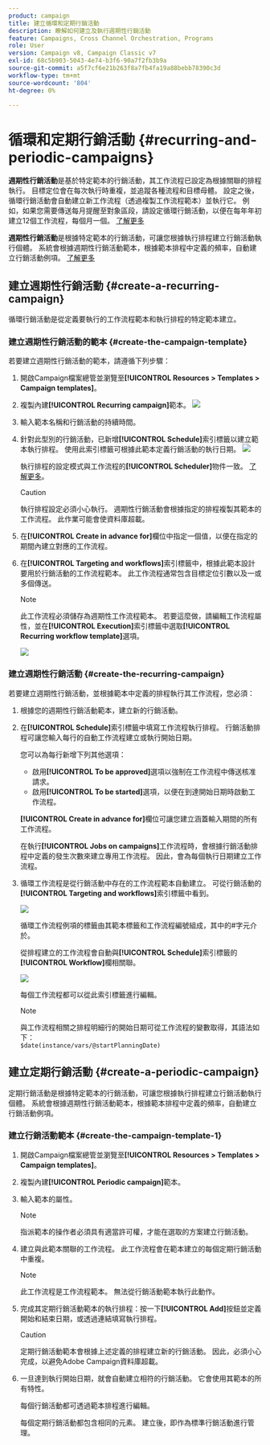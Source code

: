 ```yaml
---
product: campaign
title: 建立循環和定期行銷活動
description: 瞭解如何建立及執行週期性行銷活動
feature: Campaigns, Cross Channel Orchestration, Programs
role: User
version: Campaign v8, Campaign Classic v7
exl-id: 68c5b903-5043-4e74-b3f6-90a7f2fb3b9a
source-git-commit: a5f7cf6e21b263f8a7fb4fa19a88bebb78390c3d
workflow-type: tm+mt
source-wordcount: '804'
ht-degree: 0%

---
```


# 循環和定期行銷活動 {#recurring-and-periodic-campaigns}

**週期性行銷活動**&#x200B;是基於特定範本的行銷活動，其工作流程已設定為根據關聯的排程執行。 目標定位會在每次執行時重複，並追蹤各種流程和目標母體。  設定之後，循環行銷活動會自動建立新工作流程（透過複製工作流程範本）並執行它。 例如，如果您需要傳送每月提醒至對象區段，請設定循環行銷活動，以便在每年年初建立12個工作流程，每個月一個。 [了解更多](#create-a-recurring-campaign)

**週期性行銷活動**&#x200B;是根據特定範本的行銷活動，可讓您根據執行排程建立行銷活動執行個體。 系統會根據週期性行銷活動範本，根據範本排程中定義的頻率，自動建立行銷活動例項。 [了解更多](#create-a-periodic-campaign)

## 建立週期性行銷活動 {#create-a-recurring-campaign}

循環行銷活動是從定義要執行的工作流程範本和執行排程的特定範本建立。

### 建立週期性行銷活動的範本 {#create-the-campaign-template}

若要建立週期性行銷活動的範本，請遵循下列步驟：

1. 開啟Campaign檔案總管並瀏覽至&#x200B;**[!UICONTROL Resources > Templates > Campaign templates]**。
1. 複製內建&#x200B;**[!UICONTROL Recurring campaign]**&#x200B;範本。
   ![](assets/recurring-campaign-duplicate.png)
1. 輸入範本名稱和行銷活動的持續時間。
1. 針對此型別的行銷活動，已新增&#x200B;**[!UICONTROL Schedule]**&#x200B;索引標籤以建立範本執行排程。 使用此索引標籤可根據此範本定義行銷活動的執行日期。
   ![](assets/recurring-campaign-schedule.png)

   執行排程的設定模式與工作流程的&#x200B;**[!UICONTROL Scheduler]**&#x200B;物件一致。 [了解更多](../workflow/scheduler.md)。

   >[!CAUTION]
   >
   >執行排程設定必須小心執行。 週期性行銷活動會根據指定的排程複製其範本的工作流程。 此作業可能會使資料庫超載。

1. 在&#x200B;**[!UICONTROL Create in advance for]**&#x200B;欄位中指定一個值，以便在指定的期間內建立對應的工作流程。
1. 在&#x200B;**[!UICONTROL Targeting and workflows]**&#x200B;索引標籤中，根據此範本設計要用於行銷活動的工作流程範本。 此工作流程通常包含目標定位引數以及一或多個傳送。

   >[!NOTE]
   >
   >此工作流程必須儲存為週期性工作流程範本。 若要這麼做，請編輯工作流程屬性，並在&#x200B;**[!UICONTROL Execution]**&#x200B;索引標籤中選取&#x200B;**[!UICONTROL Recurring workflow template]**&#x200B;選項。

   ![](assets/recurring-campaign-wf-properties.png)

### 建立週期性行銷活動 {#create-the-recurring-campaign}

若要建立週期性行銷活動，並根據範本中定義的排程執行其工作流程，您必須：

1. 根據您的週期性行銷活動範本，建立新的行銷活動。
1. 在&#x200B;**[!UICONTROL Schedule]**&#x200B;索引標籤中填寫工作流程執行排程。 行銷活動排程可讓您輸入每行的自動工作流程建立或執行開始日期。

   您可以為每行新增下列其他選項：

   * 啟用&#x200B;**[!UICONTROL To be approved]**&#x200B;選項以強制在工作流程中傳送核准請求。
   * 啟用&#x200B;**[!UICONTROL To be started]**&#x200B;選項，以便在到達開始日期時啟動工作流程。

   **[!UICONTROL Create in advance for]**&#x200B;欄位可讓您建立涵蓋輸入期間的所有工作流程。

   在執行&#x200B;**[!UICONTROL Jobs on campaigns]**&#x200B;工作流程時，會根據行銷活動排程中定義的發生次數來建立專用工作流程。 因此，會為每個執行日期建立工作流程。

1. 循環工作流程是從行銷活動中存在的工作流程範本自動建立。 可從行銷活動的&#x200B;**[!UICONTROL Targeting and workflows]**&#x200B;索引標籤中看到。

   ![](assets/recurring-wf-created.png)

   循環工作流程例項的標籤由其範本標籤和工作流程編號組成，其中的#字元介於。

   從排程建立的工作流程會自動與&#x200B;**[!UICONTROL Schedule]**&#x200B;索引標籤的&#x200B;**[!UICONTROL Workflow]**&#x200B;欄相關聯。

   ![](assets/recurring-wf-schedule-executed.png)

   每個工作流程都可以從此索引標籤進行編輯。

   >[!NOTE]
   >
   >與工作流程相關之排程明細行的開始日期可從工作流程的變數取得，其語法如下：\
   >`$date(instance/vars/@startPlanningDate)`

## 建立定期行銷活動 {#create-a-periodic-campaign}

定期行銷活動是根據特定範本的行銷活動，可讓您根據執行排程建立行銷活動執行個體。 系統會根據週期性行銷活動範本，根據範本排程中定義的頻率，自動建立行銷活動例項。

### 建立行銷活動範本 {#create-the-campaign-template-1}

1. 開啟Campaign檔案總管並瀏覽至&#x200B;**[!UICONTROL Resources > Templates > Campaign templates]**。
1. 複製內建&#x200B;**[!UICONTROL Periodic campaign]**&#x200B;範本。
1. 輸入範本的屬性。

   >[!NOTE]
   >
   >指派範本的操作者必須具有適當許可權，才能在選取的方案建立行銷活動。

1. 建立與此範本關聯的工作流程。 此工作流程會在範本建立的每個定期行銷活動中重複。

   >[!NOTE]
   >
   >此工作流程是工作流程範本。 無法從行銷活動範本執行此動作。

1. 完成其定期行銷活動範本的執行排程：按一下&#x200B;**[!UICONTROL Add]**&#x200B;按鈕並定義開始和結束日期，或透過連結填寫執行排程。

   >[!CAUTION]
   >
   >定期行銷活動範本會根據上述定義的排程建立新的行銷活動。 因此，必須小心完成，以避免Adobe Campaign資料庫超載。

1. 一旦達到執行開始日期，就會自動建立相符的行銷活動。 它會使用其範本的所有特性。

   每個行銷活動都可透過範本排程進行編輯。

   每個定期行銷活動都包含相同的元素。 建立後，即作為標準行銷活動進行管理。
